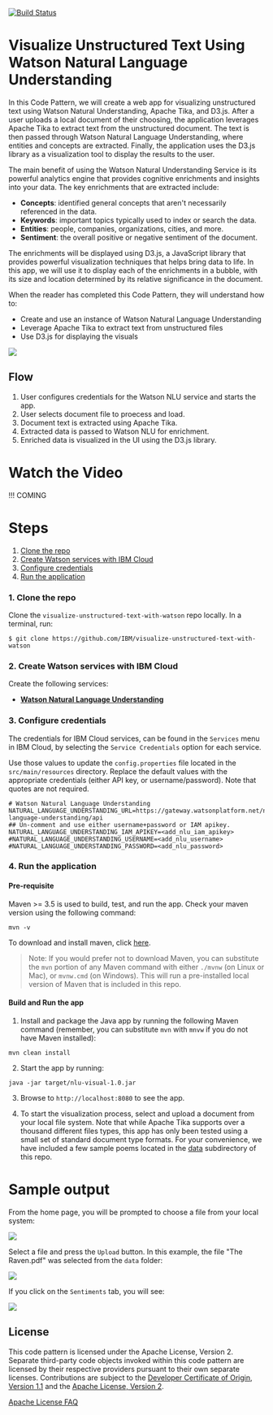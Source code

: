 [![Build Status](https://travis-ci.org/IBM/visualize-unstructured-text-with-watson.svg?branch=master)](https://travis-ci.org/IBM/visualize-unstructured-text-with-watson)

# Visualize Unstructured Text Using Watson Natural Language Understanding

In this Code Pattern, we will create a web app for visualizing unstructured text using Watson Natural Understanding, Apache Tika, and D3.js. After a user uploads a local document of their choosing, the application leverages Apache Tika to extract text from the unstructured document. The text is then passed through Watson Natural Language Understanding, where entities and concepts are extracted. Finally, the application uses the D3.js library as a visualization tool to display the results to the user.

The main benefit of using the Watson Natural Understanding Service is its powerful analytics engine that provides cognitive enrichments and insights into your data. The key enrichments that are extracted include:

* **Concepts**: identified general concepts that aren't necessarily referenced in the data.
* **Keywords**: important topics typically used to index or search the data.
* **Entities**: people, companies, organizations, cities, and more.
* **Sentiment**: the overall positive or negative sentiment of the document.

The enrichments will be displayed using D3.js, a JavaScript library that provides  powerful visualization techniques that helps bring data to life. In this app, we will use it to display each of the enrichments in a bubble, with its size and location determined by its relative significance in the document.

When the reader has completed this Code Pattern, they will understand how to:

* Create and use an instance of Watson Natural Language Understanding
* Leverage Apache Tika to extract text from unstructured files
* Use D3.js for displaying the visuals

![](doc/source/images/architecture.png)

## Flow

1. User configures credentials for the Watson NLU service and starts the app.
2. User selects document file to proecess and load.
3. Document text is extracted using Apache Tika.
4. Extracted data is passed to Watson NLU for enrichment.
5. Enriched data is visualized in the UI using the D3.js library.

# Watch the Video

!!! COMING 

# Steps

1. [Clone the repo](#1-clone-the-repo)
2. [Create Watson services with IBM Cloud](#2-create-watson-services-with-ibm-cloud)
3. [Configure credentials](#3-configure-credentials)
4. [Run the application](#4-run-the-application)

### 1. Clone the repo

Clone the `visualize-unstructured-text-with-watson` repo locally. In a terminal, run:

```
$ git clone https://github.com/IBM/visualize-unstructured-text-with-watson
```

### 2. Create Watson services with IBM Cloud

Create the following services:

* [**Watson Natural Language Understanding**](https://console.ng.bluemix.net/catalog/services/natural-language-understanding)

### 3. Configure credentials

The credentials for IBM Cloud services, can be found in the ``Services`` menu in IBM Cloud, by selecting the ``Service Credentials`` option for each service.

Use those values to update the `config.properties` file located in the `src/main/resources` directory. Replace the default values with the appropriate credentials (either API key, or username/password). Note that quotes are not required.

```
# Watson Natural Language Understanding
NATURAL_LANGUAGE_UNDERSTANDING_URL=https://gateway.watsonplatform.net/natural-language-understanding/api
## Un-comment and use either username+password or IAM apikey.
NATURAL_LANGUAGE_UNDERSTANDING_IAM_APIKEY=<add_nlu_iam_apikey>
#NATURAL_LANGUAGE_UNDERSTANDING_USERNAME=<add_nlu_username>
#NATURAL_LANGUAGE_UNDERSTANDING_PASSWORD=<add_nlu_password>
```

### 4. Run the application

#### Pre-requisite

Maven >= 3.5 is used to build, test, and run the app. Check your maven version using the following command:

```
mvn -v
```

To download and install maven, click [here](https://maven.apache.org/download.cgi).

> Note: If you would prefer not to download Maven, you can substitute the `mvn` portion of any Maven command with either `./mvnw` (on Linux or Mac), or `mvnw.cmd` (on Windows). This will run a pre-installed local version of Maven that is included in this repo.

#### Build and Run the app

1. Install and package the Java app by running the following Maven command (remember, you can substitute `mvn` with `mnvw` if you do not have Maven installed):

```
mvn clean install
```

2. Start the app by running:

```
java -jar target/nlu-visual-1.0.jar
``` 

3. Browse to `http://localhost:8080` to see the app.

4. To start the visualization process, select and upload a document from your local file system. Note that while Apache Tika supports over a thousand different files types, this app has only been tested using a small set of standard document type formats. For your convenience, we have included a few sample poems located in the [data](/data) subdirectory of this repo.

# Sample output

From the home page, you will be prompted to choose a file from your local system:

![](doc/source/images/home-page.png)

Select a file and press the `Upload` button. In this example, the file "The Raven.pdf" was selected from the `data` folder:

![](doc/source/images/raven-concepts.png)

If you click on the `Sentiments` tab, you will see:

![](doc/source/images/raven-sentiments.png)

## License

This code pattern is licensed under the Apache License, Version 2. Separate third-party code objects invoked within this code pattern are licensed by their respective providers pursuant to their own separate licenses. Contributions are subject to the [Developer Certificate of Origin, Version 1.1](https://developercertificate.org/) and the [Apache License, Version 2](http://www.apache.org/licenses/LICENSE-2.0.txt).

[Apache License FAQ](http://www.apache.org/foundation/license-faq.html#WhatDoesItMEAN)
